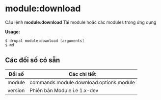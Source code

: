 # module:download
Câu lệnh **module:download** Tải module hoặc các modules trong ứng dụng

**Usage:**
```
$ drupal module:download [arguments] 
$ md  
```

## Các đối số có sẵn
Đối số | Các chi tiết
---------|-------------
module | commands.module.download.options.module
version | Phiên bản Module i.e 1.x-dev
